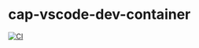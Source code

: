 # cap-vscode-dev-container

[![CI](https://github.com/nuleam/cap-vscode-dev-container/actions/workflows/blank.yml/badge.svg)](https://github.com/nuleam/cap-vscode-dev-container/actions/workflows/blank.yml)
